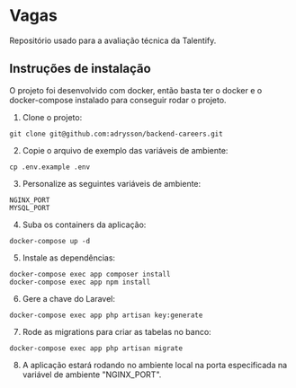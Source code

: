 # Vagas
Repositório usado para a avaliação técnica da Talentify.

## Instruções de instalação
O projeto foi desenvolvido com docker, então basta ter o docker e o docker-compose instalado para conseguir rodar o projeto.
1. Clone o projeto:
```
git clone git@github.com:adrysson/backend-careers.git
```
2. Copie o arquivo de exemplo das variáveis de ambiente:
```
cp .env.example .env
```
3. Personalize as seguintes variáveis de ambiente:
```
NGINX_PORT
MYSQL_PORT
```
4. Suba os containers da aplicação:
```
docker-compose up -d
```
5. Instale as dependências:
```
docker-compose exec app composer install
docker-compose exec app npm install
```
6. Gere a chave do Laravel:
```
docker-compose exec app php artisan key:generate
```
7. Rode as migrations para criar as tabelas no banco:
```
docker-compose exec app php artisan migrate
```
8. A aplicação estará rodando no ambiente local na porta especificada na variável de ambiente "NGINX_PORT".
